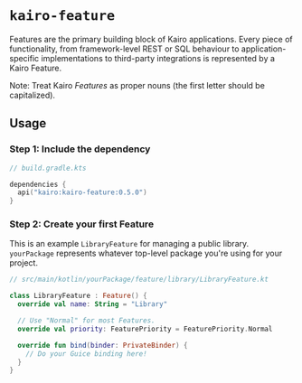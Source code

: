# `kairo-feature`

Features are the primary building block of Kairo applications.
Every piece of functionality,
from framework-level REST or SQL behaviour
to application-specific implementations
to third-party integrations
is represented by a Kairo Feature.

Note: Treat Kairo _Features_ as proper nouns (the first letter should be capitalized).

## Usage

### Step 1: Include the dependency

```kotlin
// build.gradle.kts

dependencies {
  api("kairo:kairo-feature:0.5.0")
}
```

### Step 2: Create your first Feature

This is an example `LibraryFeature` for managing a public library.
`yourPackage` represents whatever top-level package you're using for your project.

```kotlin
// src/main/kotlin/yourPackage/feature/library/LibraryFeature.kt

class LibraryFeature : Feature() {
  override val name: String = "Library"

  // Use "Normal" for most Features.
  override val priority: FeaturePriority = FeaturePriority.Normal

  override fun bind(binder: PrivateBinder) {
    // Do your Guice binding here!
  }
}
```
